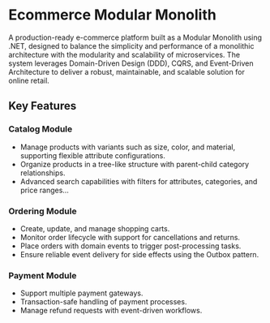 # Ecommerce Modular Monolith

A production-ready e-commerce platform built as a Modular Monolith using .NET, designed to balance the simplicity and performance of a monolithic architecture with the modularity and scalability of microservices. The system leverages Domain-Driven Design (DDD), CQRS, and Event-Driven Architecture to deliver a robust, maintainable, and scalable solution for online retail.

## Key Features

### Catalog Module

- Manage products with variants such as size, color, and material, supporting flexible attribute configurations.
- Organize products in a tree-like structure with parent-child category relationships.
- Advanced search capabilities with filters for attributes, categories, and price ranges...

### Ordering Module

- Create, update, and manage shopping carts.
- Monitor order lifecycle with support for cancellations and returns.
- Place orders with domain events to trigger post-processing tasks.
- Ensure reliable event delivery for side effects using the Outbox pattern.

### Payment Module

- Support multiple payment gateways.
- Transaction-safe handling of payment processes.
- Manage refund requests with event-driven workflows.


